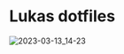 # Lukas dotfiles
![2023-03-13_14-23](https://user-images.githubusercontent.com/33397865/224712462-4d14f367-13d6-454f-8751-d1f95d121221.png)
